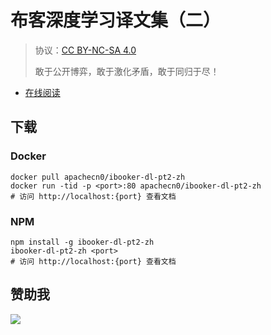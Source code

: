 <!--
    需要填充的占位符：
    
    README.md
    
        布客深度学习译文集（二）：文档中文名
        {nameEn}：文档英文名
        {urlEn}：文档原始链接
        bkdl2：域名前缀
        飞龙：负责人名称
        wizardforcel：负责人 Github 用户名
        562826179：负责人 QQ
        ibooker-dl-pt2-zh：ApacheCN 的 Github 仓库名称
        ibooker-dl-pt2-zh：DockerHub 仓库名称
        ibooker-dl-pt2-zh：PYPI 包名称
        ibooker-dl-pt2-zh：NPM 包名称
    
    CNAME
    
        bkdl2：域名前缀

    index.html
    
        布客深度学习译文集（二）：文档中文名
        #ff6f00：显示颜色
        ibooker-dl-pt2-zh：ApacheCN 的 Github 仓库名称

    asset/docsify-flygon-footer.js
    
        ibooker-dl-pt2-zh：ApacheCN 的 Github 仓库名称
-->

# 布客深度学习译文集（二）

> 协议：[CC BY-NC-SA 4.0](http://creativecommons.org/licenses/by-nc-sa/4.0/)
> 
> 敢于公开博弈，敢于激化矛盾，敢于同归于尽！

* [在线阅读](https://bkdl2.flygon.net)

## 下载

### Docker

```
docker pull apachecn0/ibooker-dl-pt2-zh
docker run -tid -p <port>:80 apachecn0/ibooker-dl-pt2-zh
# 访问 http://localhost:{port} 查看文档
```

### NPM

```
npm install -g ibooker-dl-pt2-zh
ibooker-dl-pt2-zh <port>
# 访问 http://localhost:{port} 查看文档
```

## 赞助我

![](https://img-blog.csdnimg.cn/20200112005920729.png)

